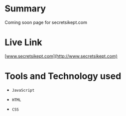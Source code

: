 # Summary #
Coming soon page for secretsikept.com

# Live Link
[www.secretsikept.com](http://www.secretsikept.com)

# Tools and Technology used #

*     JavaScript
*     HTML
*     CSS
